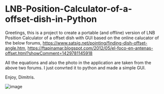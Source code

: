 # LNB-Position-Calculator-of-a-offset-dish-in-Python
Greetings, this is a project to create a portable (and offline) version of LNB Position Calculator of a offset dish with GUI based on the online calucator of the below forums,
https://www.satsig.net/pointing/finding-dish-offset-angle.htm, https://ftapinamar.blogspot.com/2012/05/el-foco-en-antenas-offset.html?showComment=1429781145918

All the equations and also the photo in the application are taken from the above two forums. I just convrted it to python and made a simple GUI.

Enjoy,
Dimitris.

![image](https://github.com/user-attachments/assets/435b6493-a2b1-4c45-8203-39d88b9d2e71)
